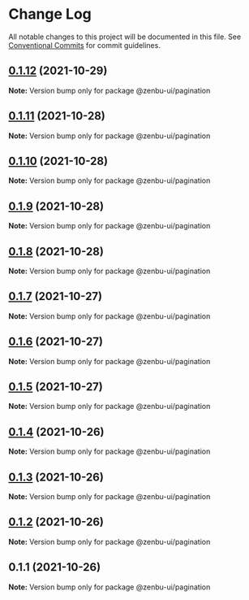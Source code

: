 # Change Log

All notable changes to this project will be documented in this file.
See [Conventional Commits](https://conventionalcommits.org) for commit guidelines.

## [0.1.12](https://github.com/KodepandaID/zenbu-ui/compare/@zenbu-ui/pagination@0.1.11...@zenbu-ui/pagination@0.1.12) (2021-10-29)

**Note:** Version bump only for package @zenbu-ui/pagination





## [0.1.11](https://github.com/KodepandaID/zenbu-ui/compare/@zenbu-ui/pagination@0.1.10...@zenbu-ui/pagination@0.1.11) (2021-10-28)

**Note:** Version bump only for package @zenbu-ui/pagination





## [0.1.10](https://github.com/KodepandaID/zenbu-ui/compare/@zenbu-ui/pagination@0.1.9...@zenbu-ui/pagination@0.1.10) (2021-10-28)

**Note:** Version bump only for package @zenbu-ui/pagination





## [0.1.9](https://github.com/KodepandaID/zenbu-ui/compare/@zenbu-ui/pagination@0.1.8...@zenbu-ui/pagination@0.1.9) (2021-10-28)

**Note:** Version bump only for package @zenbu-ui/pagination





## [0.1.8](https://github.com/KodepandaID/zenbu-ui/compare/@zenbu-ui/pagination@0.1.7...@zenbu-ui/pagination@0.1.8) (2021-10-28)

**Note:** Version bump only for package @zenbu-ui/pagination





## [0.1.7](https://github.com/KodepandaID/zenbu-ui/compare/@zenbu-ui/pagination@0.1.6...@zenbu-ui/pagination@0.1.7) (2021-10-27)

**Note:** Version bump only for package @zenbu-ui/pagination





## [0.1.6](https://github.com/KodepandaID/zenbu-ui/compare/@zenbu-ui/pagination@0.1.5...@zenbu-ui/pagination@0.1.6) (2021-10-27)

**Note:** Version bump only for package @zenbu-ui/pagination





## [0.1.5](https://github.com/KodepandaID/zenbu-ui/compare/@zenbu-ui/pagination@0.1.4...@zenbu-ui/pagination@0.1.5) (2021-10-27)

**Note:** Version bump only for package @zenbu-ui/pagination





## [0.1.4](https://github.com/KodepandaID/zenbu-ui/compare/@zenbu-ui/pagination@0.1.3...@zenbu-ui/pagination@0.1.4) (2021-10-26)

**Note:** Version bump only for package @zenbu-ui/pagination





## [0.1.3](https://github.com/KodepandaID/zenbu-ui/compare/@zenbu-ui/pagination@0.1.2...@zenbu-ui/pagination@0.1.3) (2021-10-26)

**Note:** Version bump only for package @zenbu-ui/pagination





## [0.1.2](https://github.com/KodepandaID/zenbu-ui/compare/@zenbu-ui/pagination@0.1.1...@zenbu-ui/pagination@0.1.2) (2021-10-26)

**Note:** Version bump only for package @zenbu-ui/pagination





## 0.1.1 (2021-10-26)

**Note:** Version bump only for package @zenbu-ui/pagination
